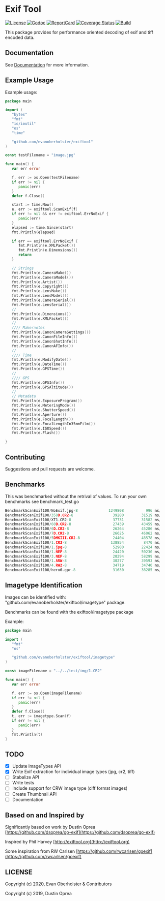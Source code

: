 # Exif Tool

[![License][License-Image]][License-Url]
[![Godoc][Godoc-Image]][Godoc-Url]
[![ReportCard][ReportCard-Image]][ReportCard-Url]
[![Coverage Status][Coverage-Image]][Coverage-Url]
[![Build][Build-Status-Image]][Build-Status-Url]

This package provides for performance oriented decoding of exif and tiff encoded data.

## Documentation

See [Documentation](https://godoc.org/github.com/evanoberholster/exiftool) for more information.

## Example Usage

Example usage:

```go
package main

import (
   "bytes"
   "fmt"
   "io/ioutil"
   "os"
   "time"

   "github.com/evanoberholster/exiftool"
)

const testFilename = "image.jpg"

func main() {
   var err error

   f, err := os.Open(testFilename)
   if err != nil {
      panic(err)
   }
   defer f.Close()

   start := time.Now()
   e, err := exiftool.ScanExif(f)
   if err != nil && err != exiftool.ErrNoExif {
      panic(err)
   }
   elapsed := time.Since(start)
   fmt.Println(elapsed)

   if err == exiftool.ErrNoExif {
      fmt.Println(e.XMLPacket())
      fmt.Println(e.Dimensions())
      return
   }

   // Strings
   fmt.Println(e.CameraMake())
   fmt.Println(e.CameraModel())
   fmt.Println(e.Artist())
   fmt.Println(e.Copyright())
   fmt.Println(e.LensMake())
   fmt.Println(e.LensModel())
   fmt.Println(e.CameraSerial())
   fmt.Println(e.LensSerial())
   //
   fmt.Println(e.Dimensions())
   fmt.Println(e.XMLPacket())
   //
   //// Makernotes
   fmt.Println(e.CanonCameraSettings())
   fmt.Println(e.CanonFileInfo())
   fmt.Println(e.CanonShotInfo())
   fmt.Println(e.CanonAFInfo())
   //
   //// Time
   fmt.Println(e.ModifyDate())
   fmt.Println(e.DateTime())
   fmt.Println(e.GPSTime())
   //
   //// GPS
   fmt.Println(e.GPSInfo())
   fmt.Println(e.GPSAltitude())
   //
   // Metadata
   fmt.Println(e.ExposureProgram())
   fmt.Println(e.MeteringMode())
   fmt.Println(e.ShutterSpeed())
   fmt.Println(e.Aperture())
   fmt.Println(e.FocalLength())
   fmt.Println(e.FocalLengthIn35mmFilm())
   fmt.Println(e.ISOSpeed())
   fmt.Println(e.Flash())

}
```

## Contributing

Suggestions and pull requests are welcome.

## Benchmarks

This was benchmarked without the retrival of values.
To run your own benchmarks see benchmark_test.go

```go
BenchmarkScanExif100/NoExif.jpg-8              1249808          996 ns/op       4496 B/op          5 allocs/op
BenchmarkScanExif100/350D.CR2-8                  39280        31519 ns/op      10445 B/op         46 allocs/op
BenchmarkScanExif100/XT1.CR2-8                   37731        31582 ns/op      10444 B/op         46 allocs/op
BenchmarkScanExif100/60D.CR2-8                   27439        43459 ns/op      12593 B/op         52 allocs/op
BenchmarkScanExif100/6D.CR2-8                    26264        45286 ns/op      13185 B/op         57 allocs/op
BenchmarkScanExif100/7D.CR2-8                    26625        46062 ns/op      13216 B/op         57 allocs/op
BenchmarkScanExif100/5DMKIII.CR2-8               24404        48578 ns/op      13212 B/op         57 allocs/op
BenchmarkScanExif100/1.CR3-8                    138854         8470 ns/op       5157 B/op         17 allocs/op
BenchmarkScanExif100/1.jpg-8                     52980        22424 ns/op      31394 B/op         32 allocs/op
BenchmarkScanExif100/1.NEF-8                     24420        50230 ns/op      13598 B/op         61 allocs/op
BenchmarkScanExif100/3.NEF-8                     20294        58299 ns/op      17008 B/op         67 allocs/op
BenchmarkScanExif100/1.ARW-8                     30277        39593 ns/op      11928 B/op         56 allocs/op
BenchmarkScanExif100/4.RW2-8                     34719        34740 ns/op       8202 B/op         31 allocs/op
BenchmarkScanExif100/hero6.gpr-8                 31630        38285 ns/op      13606 B/op         39 allocs/op
```

## Imagetype Identification

Images can be identified with: "github.com/evanoberholster/exiftool/imagetype" package.

Benchmarks can be found with the exiftool/imagetype package

Example:

```go
package main

import (
   "fmt"
   "os"

   "github.com/evanoberholster/exiftool/imagetype"
)

const imageFilename = "../../test/img/1.CR2"

func main() {
   var err error

   f, err := os.Open(imageFilename)
   if err != nil {
      panic(err)
   }
   defer f.Close()
   t, err := imagetype.Scan(f)
   if err != nil {
      panic(err)
   }
   fmt.Println(t)
}
```

## TODO

- [x] Update ImageTypes API
- [x] Write Exif extraction for individual image types (jpg, cr2, tiff)
- [ ] Stabalize API
- [ ] Write tests
- [ ] Include support for CRW image type (ciff format images)
- [ ] Create Thumbnail API
- [ ] Documentation

## Based on and Inspired by

Significantly based on work by Dustin Oprea [https://github.com/dsoprea/go-exif](https://github.com/dsoprea/go-exif)

Inspired by Phil Harvey [http://exiftool.org](http://exiftool.org)

Some inspiration from RW Carlsen [https://github.com/rwcarlsen/goexif](https://github.com/rwcarlsen/goexif)

## LICENSE

Copyright (c) 2020, Evan Oberholster & Contributors

Copyright (c) 2019, Dustin Oprea

[License-Url]: https://opensource.org/licenses/MIT
[License-Image]: https://img.shields.io/badge/License-MIT-blue.svg?maxAge=2592000
[Godoc-Url]: https://godoc.org/github.com/evanoberholster/exiftool
[Godoc-Image]: https://godoc.org/github.com/evanoberholster/exiftool?status.svg
[ReportCard-Url]: https://goreportcard.com/report/github.com/evanoberholster/exiftool
[ReportCard-Image]: https://goreportcard.com/badge/github.com/evanoberholster/exiftool
[Coverage-Image]: https://coveralls.io/repos/github/evanoberholster/exiftool/badge.svg?branch=master
[Coverage-Url]: https://coveralls.io/github/evanoberholster/exiftool?branch=master
[Build-Status-Url]: https://github.com/evanoberholster/exiftool/actions?query=branch%3Amaster
[Build-Status-Image]: https://github.com/evanoberholster/exiftool/workflows/Build/badge.svg?branch=master
